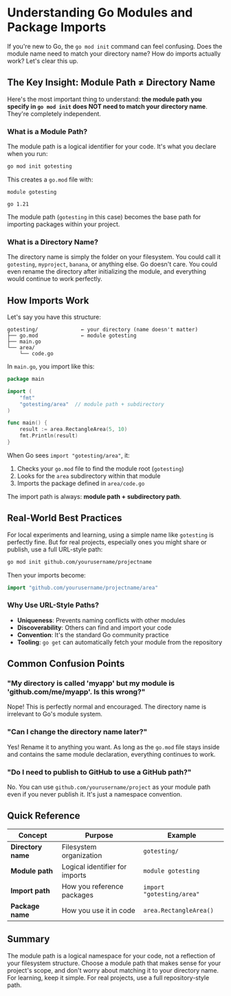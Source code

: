 # Understanding Go Modules and Package Imports

If you're new to Go, the `go mod init` command can feel confusing. Does the module name need to match your directory name? How do imports actually work? Let's clear this up.

## The Key Insight: Module Path ≠ Directory Name

Here's the most important thing to understand: **the module path you specify in `go mod init` does NOT need to match your directory name**. They're completely independent.

### What is a Module Path?

The module path is a logical identifier for your code. It's what you declare when you run:

```bash
go mod init gotesting
```

This creates a `go.mod` file with:

```
module gotesting

go 1.21
```

The module path (`gotesting` in this case) becomes the base path for importing packages within your project.

### What is a Directory Name?

The directory name is simply the folder on your filesystem. You could call it `gotesting`, `myproject`, `banana`, or anything else. Go doesn't care. You could even rename the directory after initializing the module, and everything would continue to work perfectly.

## How Imports Work

Let's say you have this structure:

```
gotesting/              ← your directory (name doesn't matter)
├── go.mod              ← module gotesting
├── main.go
└── area/
    └── code.go
```

In `main.go`, you import like this:

```go
package main

import (
    "fmt"
    "gotesting/area"  // module path + subdirectory
)

func main() {
    result := area.RectangleArea(5, 10)
    fmt.Println(result)
}
```

When Go sees `import "gotesting/area"`, it:

1. Checks your `go.mod` file to find the module root (`gotesting`)
2. Looks for the `area` subdirectory within that module
3. Imports the package defined in `area/code.go`

The import path is always: **module path + subdirectory path**.

## Real-World Best Practices

For local experiments and learning, using a simple name like `gotesting` is perfectly fine. But for real projects, especially ones you might share or publish, use a full URL-style path:

```bash
go mod init github.com/yourusername/projectname
```

Then your imports become:

```go
import "github.com/yourusername/projectname/area"
```

### Why Use URL-Style Paths?

- **Uniqueness**: Prevents naming conflicts with other modules
- **Discoverability**: Others can find and import your code
- **Convention**: It's the standard Go community practice
- **Tooling**: `go get` can automatically fetch your module from the repository

## Common Confusion Points

### "My directory is called 'myapp' but my module is 'github.com/me/myapp'. Is this wrong?"

Nope! This is perfectly normal and encouraged. The directory name is irrelevant to Go's module system.

### "Can I change the directory name later?"

Yes! Rename it to anything you want. As long as the `go.mod` file stays inside and contains the same module declaration, everything continues to work.

### "Do I need to publish to GitHub to use a GitHub path?"

No. You can use `github.com/yourusername/project` as your module path even if you never publish it. It's just a namespace convention.

## Quick Reference

| Concept            | Purpose                        | Example                   |
| ------------------ | ------------------------------ | ------------------------- |
| **Directory name** | Filesystem organization        | `gotesting/`              |
| **Module path**    | Logical identifier for imports | `module gotesting`        |
| **Import path**    | How you reference packages     | `import "gotesting/area"` |
| **Package name**   | How you use it in code         | `area.RectangleArea()`    |

## Summary

The module path is a logical namespace for your code, not a reflection of your filesystem structure. Choose a module path that makes sense for your project's scope, and don't worry about matching it to your directory name. For learning, keep it simple. For real projects, use a full repository-style path.
